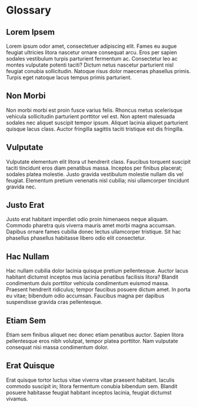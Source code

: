 # Glossary

## Lorem Ipsem

Lorem ipsum odor amet, consectetuer adipiscing elit. Fames eu augue feugiat ultricies litora nascetur ornare consequat arcu. Eros per sapien sodales vestibulum turpis parturient fermentum ac. Consectetur leo ac montes vulputate potenti taciti? Dictum netus nascetur parturient nisl feugiat conubia sollicitudin. Natoque risus dolor maecenas phasellus primis. Turpis eget natoque lacus tempus primis parturient.

## Non Morbi

Non morbi morbi est proin fusce varius felis. Rhoncus metus scelerisque vehicula sollicitudin parturient porttitor vel est. Non aptent malesuada sodales nec aliquet suscipit tempor ipsum. Aliquet lacinia aliquet parturient quisque lacus class. Auctor fringilla sagittis taciti tristique est dis fringilla.

## Vulputate 

Vulputate elementum elit litora ut hendrerit class. Faucibus torquent suscipit taciti tincidunt eros diam penatibus massa. Inceptos per finibus placerat; sodales platea molestie. Justo gravida vestibulum molestie nullam dis vel feugiat. Elementum pretium venenatis nisl cubilia; nisi ullamcorper tincidunt gravida nec.

## Justo Erat

Justo erat habitant imperdiet odio proin himenaeos neque aliquam. Commodo pharetra quis viverra mauris amet morbi magna accumsan. Dapibus ornare fames cubilia donec lectus ullamcorper tristique. Sit hac phasellus phasellus habitasse libero odio elit consectetur.

## Hac Nullam

Hac nullam cubilia dolor lacinia quisque pretium pellentesque. Auctor lacus habitant dictumst inceptos mus lacinia penatibus facilisis litora? Blandit condimentum duis porttitor vehicula condimentum euismod massa. Praesent hendrerit ridiculus; tempor faucibus posuere dictum amet. In porta eu vitae; bibendum odio accumsan. Faucibus magna per dapibus suspendisse gravida cras pellentesque.

## Etiam Sem

Etiam sem finibus aliquet nec donec etiam penatibus auctor. Sapien litora pellentesque eros nibh volutpat, tempor platea porttitor. Nam vulputate consequat nisi massa condimentum dolor.

## Erat Quisque

Erat quisque tortor luctus vitae viverra vitae praesent habitant. Iaculis commodo suscipit in; litora fermentum conubia bibendum sem. Blandit posuere habitasse feugiat habitant inceptos lacinia, feugiat dictumst vivamus.


